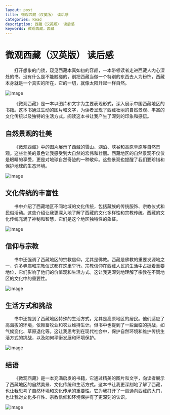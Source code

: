 ```yaml
---
layout: post
title: 微观西藏（汉英版） 读后感
categories: Read
description: 西藏（汉英版） 读后感
keywords: 微观西藏，西藏
---
```


# 微观西藏（汉英版） 读后感

&emsp;&emsp;打开想象的门锁，窥见西藏本真如初的容颜，一本带领读者走进西藏人内心深处的书。没有什么是不能触碰的，别把西藏当做一个特别的东西去人为粉饰，西藏本身就是一个真实的所在，它的一切，就像太阳升起一样自然。

![image](https://github.com/weakchen007/aiwv.github.io/assets/58799395/f3b2ee1b-9d64-4acd-806c-61075bc28b43)

&emsp;&emsp;《微观西藏》是一本以图片和文字为主要表现形式，深入展示中国西藏地区的书籍。这本书通过生动的图片和文字，为读者呈现了西藏壮丽的自然景观、丰富的文化传统以及独特的生活方式。阅读这本书让我产生了深刻的印象和感悟。

## 自然景观的壮美

&emsp;&emsp;《微观西藏》中的图片展示了西藏的雪山、湖泊、峡谷和高原草原等自然景观。这些壮美的景色让我感受到大自然的宏伟和壮丽。西藏地区的自然景观不仅仅是眼睛的享受，更是对地球自然奇迹的一种敬仰。这些景观也提醒了我们要珍惜和保护地球的生态环境。

![image](https://github.com/weakchen007/aiwv.github.io/assets/58799395/80dd9d5a-7bd2-4ba4-8971-4b6340d3544f)

## 文化传统的丰富性

&emsp;&emsp;书中介绍了西藏地区不同地域的文化传统，包括藏族的传统服饰、宗教仪式和民俗活动。这些介绍让我更深入地了解了西藏的文化多样性和宗教传统。西藏的文化传统充满了神秘和智慧，它们是这个地区独特性的象征。

![image](https://github.com/weakchen007/aiwv.github.io/assets/58799395/10368b21-8a97-4754-98b6-eb397550988e)

## 信仰与宗教

&emsp;&emsp;书中还强调了西藏地区的宗教信仰，尤其是佛教。西藏是佛教的重要发源地之一，许多寺庙和宗教仪式都在这里举行。宗教信仰在西藏人民的生活中占据着重要地位，它们影响了他们的价值观和生活方式。这让我更深刻地理解了宗教在不同地区的文化中的重要性。

![image](https://github.com/weakchen007/aiwv.github.io/assets/58799395/219ff313-62f7-47e3-87e4-25957524f3ed)

## 生活方式和挑战

&emsp;&emsp;书中还提到了西藏地区特殊的生活方式，尤其是高原地区的居民。他们适应了高海拔的环境，依赖畜牧业和农业维持生计。但书中也提到了一些面临的挑战，如气候变化、草原退化等。这让我思考到在现代社会中，保护自然环境和维护传统生活方式的挑战，以及如何平衡发展和环境保护。

![image](https://github.com/weakchen007/aiwv.github.io/assets/58799395/3fcd69af-c004-4a8e-966b-eff9a1ed510a)

## 结语

&emsp;&emsp;《微观西藏》是一本充满启发的书籍，它通过精美的图片和文字，向读者展示了西藏地区的自然美景、文化传统和生活方式。这本书让我更深刻地了解了西藏，也让我思考了自然环境和文化传承的重要性。它为我打开了一扇通向西藏的大门，也让我对文化多样性、宗教信仰和环境保护有了更深刻的认识。

![image](https://github.com/weakchen007/aiwv.github.io/assets/58799395/4a70f558-b6f4-4d84-8455-e1e626a5158d)


